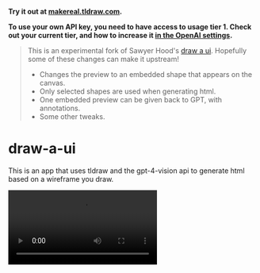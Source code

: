 **Try it out at [makereal.tldraw.com](https://makereal.tldraw.com/).**

**To use your own API key, you need to have access to usage tier 1. Check out your current tier, and how to increase it [in the OpenAI settings](http://platform.openai.com/account/limits).**

> This is an experimental fork of Sawyer Hood's [draw a ui](https://github.com/SawyerHood/draw-a-ui).
> Hopefully some of these changes can make it upstream!
>
> - Changes the preview to an embedded shape that appears on the canvas.
> - Only selected shapes are used when generating html.
> - One embedded preview can be given back to GPT, with annotations.
> - Some other tweaks.

# draw-a-ui

This is an app that uses tldraw and the gpt-4-vision api to generate html based on a wireframe you draw.

<video controls src="./demo.mov" />

This works by just taking the current canvas SVG, converting it to a PNG, and sending that png to gpt-4-vision with instructions to return a single html file with tailwind.

> Disclaimer: This is a demo and is not intended for production use. It doesn't have any auth so you will go broke if you deploy it.

## Getting Started

This is a Next.js app. To get started run the following commands in the root directory of the project. You will need an OpenAI API key with access to the GPT-4 Vision API.

```bash
echo "OPENAI_API_KEY=sk-your-key" > .env.local
yarn
yarn dev
```

Open [http://localhost:3000](http://localhost:3000) with your browser to see the result.
